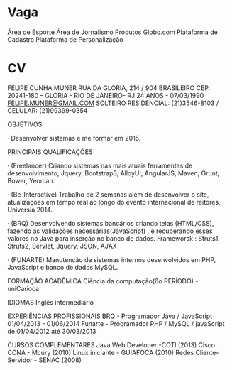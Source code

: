 Vaga
====

Área de Esporte
Área de Jornalismo
Produtos Globo.com
Plataforma de Cadastro
Plataforma de Personalização

CV
==

FELIPE CUNHA MUNER
RUA DA GLÓRIA, 214 / 904
BRASILEIRO
CEP: 20241-180 – GLORIA - RIO DE JANEIRO- RJ
24 ANOS - 07/03/1990
FELIPE.MUNER@GMAIL.COM
SOLTEIRO
RESIDENCIAL: (21)3546-8103 / CELULAR: (21)99399-0354

OBJETIVOS

· Desenvolver sistemas e me formar em 2015.


PRINCIPAIS QUALIFICAÇÕES

· (Freelancer) Criando sistemas nas mais atuais ferramentas de
desenvolvimento, Jquery, Bootstrap3, AlloyUI, AngularJS, Maven, Grunt,
Bower, Yeoman.

· (Be-Interactive) Trabalho de 2 semanas além de desenvolver o site, atualizações em tempo real ao longo do evento internacional de reitores, Universia 2014.

· (BRQ) Desenvolvendo sistemas bancários criando telas (HTML/CSS),
fazendo as validações necessárias(JavaScript) , e recuperando esses valores
no Java para inserção no banco de dados.
Frameworsk : Struts1, Struts2, Servlet, Jquery, JSON, AJAX

· (FUNARTE) Manutenção de sistemas internos desenvolvidos em PHP,
JavaScript e banco de dados MySQL.


FORMAÇÃO ACADÊMICA
Ciência da computação(6o PERÍODO) - uniCarioca


IDIOMAS
Inglês intermediário


EXPERIÊNCIAS PROFISSIONAIS
BRQ - Programador Java / JavaScript 01/04/2013 - 01/06/2014
Funarte - Programador PHP / MySQL / javaScript de 01/04/2012 até 30/03/2013

CURSOS COMPLEMENTARES
Java Web Developer -COTI (2013)
Cisco CCNA - Mcury (2010)
Linux iniciante - GUIAFOCA (2010)
Redes Cliente-Servidor - SENAC (2008)

